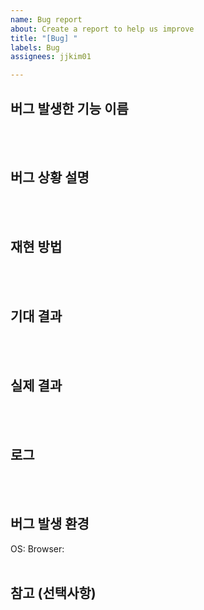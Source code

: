 ```yaml
---
name: Bug report
about: Create a report to help us improve
title: "[Bug] "
labels: Bug
assignees: jjkim01

---
```


## 버그 발생한 기능 이름

</br></br>

## 버그 상황 설명

</br></br>

## 재현 방법

</br></br>

## 기대 결과

</br></br>

## 실제 결과

</br></br>

## 로그

</br></br>

## 버그 발생 환경
OS: 
Browser: 
</br></br>

## 참고 (선택사항)

</br></br>
